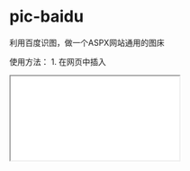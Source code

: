# pic-baidu
利用百度识图，做一个ASPX网站通用的图床


使用方法：
1.
在网页中插入
<iframe src =“本站域名/img/upimg.aspx"style =”身高：115px; 宽度：310px“> </ iframe>
2.if(Session["img_url"]==NULL) {未上传图片} else {URL=Session["img_url"].ToString()}
